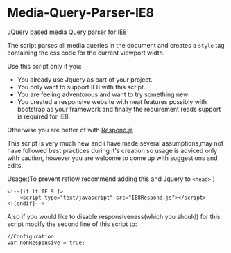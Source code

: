 # Media-Query-Parser-IE8
JQuery based media Query parser for IE8

The script parses all media queries in the document and creates a ```style``` tag containing the css code for the current viewport width.

Use this script only if you:

  - You already use Jquery as part of your project.
  - You only want to support IE8 with this script.
  - You are feeling adventorous and want to try something new
  - You created a responsive website with neat features possibly with bootstrap as your framework and finally the requirement reads support is required for IE8.

Otherwise you are better of with [Respond.js]

This script is very much new and i have made several assumptions,may not have followed best practices during it's creation so usage is adviced only with caution, however you are welcome to come up with suggestions and edits.



Usage:(To prevent reflow recommend adding this and Jquery to ```<head>``` )
```
<!--[if lt IE 9 ]>
    <script type="text/javascript" src="IE8Respond.js"></script>
<![endif]-->
```



Also if you would like to disable responsiveness(which you should) for this script modify the second line of this script to:
```
//Configuration
var nonResponsive = true;
```




[Respond.js]:https://github.com/scottjehl/Respond

